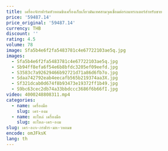 ```yaml
---
title: เครื่องจักรฟาร์มหัวหอมขิงเครื่องเก็บเกี่ยวมันเทศสามจุดเชื่อมต่อรถแทรกเตอร์สําหรับขาย
price: '59487.14'
price_original: '59487.14'
currency: THB
discount: ''
rating: 4.5
volume: 78
image: Sfa5b4e6f2fa5483781c4e67722103ae5q.jpg
images:
  - Sfa5b4e6f2fa5483781c4e67722103ae5q.jpg
  - Sb94ff8efa6f54e6b8bfdc3205ef09eefd.jpg
  - S3583c7a92629466b92721d71a86d6fb7o.jpg
  - Sdaa742792eab4eecafb565b219374aa3X.jpg
  - Sf321dcab0d674f8b93473e19372ff1b49.jpg
  - S9bc63cec2db74a33bbdccc3686f6b66fI.jpg
video: 4000248808311.mp4
categories:
  - name: เครื่องมือ
    slug: เคร-องม
  - name: อะไหล่ เครื่องมือ
    slug: อะไหล-เคร-องม
slug: เคร-องจ-กรฟาร-มห-วหอมข
encode: omJFksK
lang: th
---
```

  